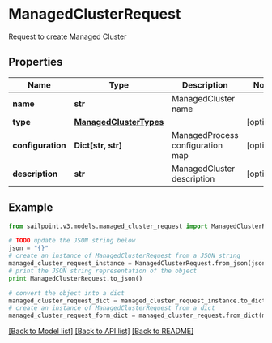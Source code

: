 # ManagedClusterRequest

Request to create Managed Cluster

## Properties

Name | Type | Description | Notes
------------ | ------------- | ------------- | -------------
**name** | **str** | ManagedCluster name | 
**type** | [**ManagedClusterTypes**](ManagedClusterTypes.md) |  | [optional] 
**configuration** | **Dict[str, str]** | ManagedProcess configuration map | [optional] 
**description** | **str** | ManagedCluster description | [optional] 

## Example

```python
from sailpoint.v3.models.managed_cluster_request import ManagedClusterRequest

# TODO update the JSON string below
json = "{}"
# create an instance of ManagedClusterRequest from a JSON string
managed_cluster_request_instance = ManagedClusterRequest.from_json(json)
# print the JSON string representation of the object
print ManagedClusterRequest.to_json()

# convert the object into a dict
managed_cluster_request_dict = managed_cluster_request_instance.to_dict()
# create an instance of ManagedClusterRequest from a dict
managed_cluster_request_form_dict = managed_cluster_request.from_dict(managed_cluster_request_dict)
```
[[Back to Model list]](../README.md#documentation-for-models) [[Back to API list]](../README.md#documentation-for-api-endpoints) [[Back to README]](../README.md)


